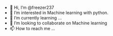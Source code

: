 - 👋 Hi, I’m @freezer237
- 👀 I’m interested in Machine learning with python.
- 🌱 I’m currently learning ...
- 💞️ I’m looking to collaborate on Machine learning
- 📫 How to reach me ...

<!---
freezer237/freezer237 is a ✨ special ✨ repository because its `README.md` (this file) appears on your GitHub profile.
You can click the Preview link to take a look at your changes.
--->

